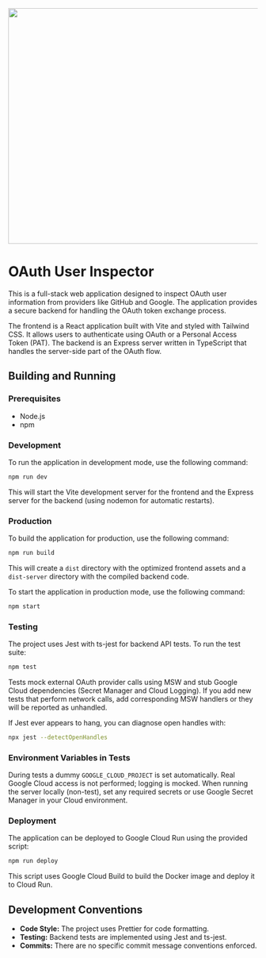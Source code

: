 <div align="center">
<img width="1200" height="475" alt="GHBanner" src="https://github.com/user-attachments/assets/0aa67016-6eaf-458a-adb2-6e31a0763ed6" />
</div>

# OAuth User Inspector

This is a full-stack web application designed to inspect OAuth user information from providers like GitHub and Google. The application provides a secure backend for handling the OAuth token exchange process.

The frontend is a React application built with Vite and styled with Tailwind CSS. It allows users to authenticate using OAuth or a Personal Access Token (PAT). The backend is an Express server written in TypeScript that handles the server-side part of the OAuth flow.

## Building and Running

### Prerequisites

- Node.js
- npm

### Development

To run the application in development mode, use the following command:

```bash
npm run dev
```

This will start the Vite development server for the frontend and the Express server for the backend (using nodemon for automatic restarts).

### Production

To build the application for production, use the following command:

```bash
npm run build
```

This will create a `dist` directory with the optimized frontend assets and a `dist-server` directory with the compiled backend code.

To start the application in production mode, use the following command:

```bash
npm start
```

### Testing

The project uses Jest with ts-jest for backend API tests. To run the test suite:

```bash
npm test
```

Tests mock external OAuth provider calls using MSW and stub Google Cloud dependencies (Secret Manager and Cloud Logging). If you add new tests that perform network calls, add corresponding MSW handlers or they will be reported as unhandled.

If Jest ever appears to hang, you can diagnose open handles with:

```bash
npx jest --detectOpenHandles
```

### Environment Variables in Tests

During tests a dummy `GOOGLE_CLOUD_PROJECT` is set automatically. Real Google Cloud access is not performed; logging is mocked. When running the server locally (non-test), set any required secrets or use Google Secret Manager in your Cloud environment.

### Deployment

The application can be deployed to Google Cloud Run using the provided script:

```bash
npm run deploy
```

This script uses Google Cloud Build to build the Docker image and deploy it to Cloud Run.

## Development Conventions

- **Code Style:** The project uses Prettier for code formatting.
- **Testing:** Backend tests are implemented using Jest and ts-jest.
- **Commits:** There are no specific commit message conventions enforced.
